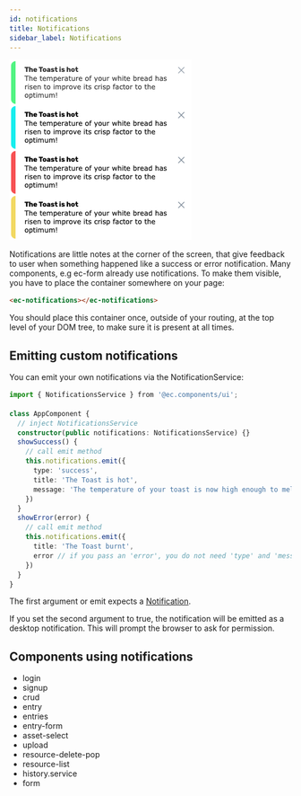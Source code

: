 ```yaml
---
id: notifications
title: Notifications
sidebar_label: Notifications
---
```


![notifications](../../static/img/notifications.png)

Notifications are little notes at the corner of the screen, that give feedback to user when something happened like a success or error notification. Many components, e.g ec-form already use notifications. To make them visible, you have to place the container somewhere on your page:


```html
<ec-notifications></ec-notifications>
```


You should place this container once, outside of your routing, at the top level of your DOM tree, to make sure it is present at all times.

## Emitting custom notifications

You can emit your own notifications via the NotificationService:

```ts
import { NotificationsService } from '@ec.components/ui';

class AppComponent {
  // inject NotificationsService
  constructor(public notifications: NotificationsService) {}
  showSuccess() {
    // call emit method
    this.notifications.emit({
      type: 'success',
      title: 'The Toast is hot',
      message: 'The temperature of your toast is now high enough to melt the butter'
    })
  }
  showError(error) {
    // call emit method
    this.notifications.emit({
      title: 'The Toast burnt',
      error // if you pass an 'error', you do not need 'type' and 'message'
    })
  }
}
```

The first argument or emit expects a [Notification](https://entrecode.github.io/ec.components/classes/Notification.html).

If you set the second argument to true, the notification will be emitted as a desktop notification. This will prompt the browser to ask for permission.



## Components using notifications

- login
- signup
- crud
- entry
- entries
- entry-form
- asset-select
- upload
- resource-delete-pop
- resource-list
- history.service
- form